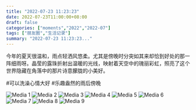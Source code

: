 ```yaml
---
title: "2022-07-23 11:23:23"
date: 2022-07-23T11:00:00+08:00
draft: false
categories: ["moments","2022","2022-07"]
tags: ["朋友圈","生活记录"]
summary: "2022-07-23 11:23:23..."
---
```


今年的夏天很温和，雨点轻洒风悠柔。尤其是傍晚时分突如其来却恰到好处的那一阵细雨呀。晶莹的露珠折射出温暖的光线，映射着天空中的瑰丽彩虹，照亮了这个世界隐藏在角落中的那片诗意朦胧的小美好。

#可以洗澡心情大好
#乐趣盎然的雨后傍晚
​

![Media 1](/Moments/photos/2022-07-23/202207231123230.jpg)
![Media 2](/Moments/photos/2022-07-23/202207231123231.jpg)
![Media 3](/Moments/photos/2022-07-23/202207231123232.jpg)
![Media 4](/Moments/photos/2022-07-23/202207231123233.jpg)
![Media 5](/Moments/photos/2022-07-23/202207231123234.jpg)
![Media 6](/Moments/photos/2022-07-23/202207231123235.jpg)
![Media 7](/Moments/photos/2022-07-23/202207231123236.jpg)
![Media 8](/Moments/photos/2022-07-23/202207231123237.jpg)
![Media 9](/Moments/photos/2022-07-23/202207231123238.jpg)

